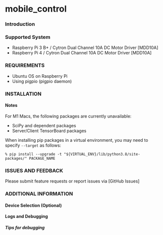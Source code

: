 # mobile_control

### Introduction

### Supported System

- Raspberry Pi 3 B+ / Cytron Dual Channel 10A DC Motor Driver [MDD10A]
- Raspberry Pi 4    / Cytron Dual Channel 10A DC Motor Driver [MDD10A]

### REQUIREMENTS

- Ubuntu OS on Raspberry Pi
- Using pigpio (pigpio daemon) 

### INSTALLATION

#### Notes

For M1 Macs, the following packages are currently unavailable:

- SciPy and dependent packages
- Server/Client TensorBoard packages

When installing pip packages in a virtual environment, you may need to specify `--target` as follows:

```
% pip install --upgrade -t "${VIRTUAL_ENV}/lib/python3.8/site-packages/" PACKAGE_NAME
```

### ISSUES AND FEEDBACK

Please submit feature requests or report issues via [GitHub Issues]

### ADDITIONAL INFORMATION

#### Device Selection (Optional)


#### Logs and Debugging


##### Tips for debugging
